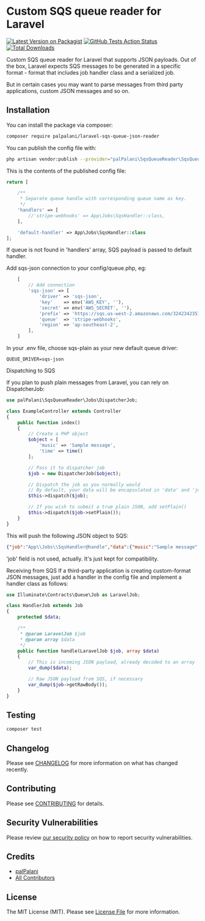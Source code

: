 # Custom SQS queue reader for Laravel

[![Latest Version on Packagist](https://img.shields.io/packagist/v/palpalani/laravel-sqs-queue-json-reader.svg?style=flat-square)](https://packagist.org/packages/palpalani/laravel-sqs-queue-json-reader)
[![GitHub Tests Action Status](https://img.shields.io/github/workflow/status/palpalani/laravel-sqs-queue-json-reader/run-tests?label=tests)](https://github.com/palpalani/laravel-sqs-queue-json-reader/actions?query=workflow%3ATests+branch%3Amaster)
[![Total Downloads](https://img.shields.io/packagist/dt/palpalani/laravel-sqs-queue-json-reader.svg?style=flat-square)](https://packagist.org/packages/palpalani/laravel-sqs-queue-json-reader)


Custom SQS queue reader for Laravel that supports JSON payloads. 
Out of the box, Laravel expects SQS messages to be generated in a 
specific format - format that includes job handler class and a serialized job.

But in certain cases you may want to parse messages from third party 
applications, custom JSON messages and so on.

## Installation

You can install the package via composer:

```bash
composer require palpalani/laravel-sqs-queue-json-reader
```

You can publish the config file with:
```bash
php artisan vendor:publish --provider="palPalani\SqsQueueReader\SqsQueueReaderServiceProvider" --tag="config"
```

This is the contents of the published config file:

```php
return [

    /**
     * Separate queue handle with corresponding queue name as key.
     */
    'handlers' => [
        //'stripe-webhooks' => App\Jobs\SqsHandler::class,
    ],

    'default-handler' => App\Jobs\SqsHandler::class
];
```

If queue is not found in 'handlers' array, SQS payload is passed to default handler.

Add sqs-json connection to your config/queue.php, eg:

```php
    [
        // Add connection
        'sqs-json' => [
            'driver' => 'sqs-json',
            'key'    => env('AWS_KEY', ''),
            'secret' => env('AWS_SECRET', ''),
            'prefix' => 'https://sqs.us-west-2.amazonaws.com/3242342351/',
            'queue'  => 'stripe-webhooks',
            'region' => 'ap-southeast-2',
        ],
    ]
```

In your .env file, choose sqs-plain as your new default queue driver:

```
QUEUE_DRIVER=sqs-json
```

Dispatching to SQS

If you plan to push plain messages from Laravel, you can rely on DispatcherJob:

```php
use palPalani\SqsQueueReader\Jobs\DispatcherJob;

class ExampleController extends Controller
{
    public function index()
    {
        // Create a PHP object
        $object = [
            'music' => 'Sample message',
            'time' => time()
        ];

        // Pass it to dispatcher job
        $job = new DispatcherJob($object);

        // Dispatch the job as you normally would
        // By default, your data will be encapsulated in 'data' and 'job' field will be added
        $this->dispatch($job);

        // If you wish to submit a true plain JSON, add setPlain()
        $this->dispatch($job->setPlain());
    }
}
```
This will push the following JSON object to SQS:

```json
{"job":"App\\Jobs\\SqsHandler@handle","data":{"music":"Sample message","time":1464411642}}
```

'job' field is not used, actually. It's just kept for compatibility.

Receiving from SQS
If a third-party application is creating custom-format JSON messages, just add a 
handler in the config file and implement a handler class as follows:

```php
use Illuminate\Contracts\Queue\Job as LaravelJob;

class HandlerJob extends Job
{
    protected $data;

    /**
     * @param LaravelJob $job
     * @param array $data
     */
    public function handle(LaravelJob $job, array $data)
    {
        // This is incoming JSON payload, already decoded to an array
        var_dump($data);

        // Raw JSON payload from SQS, if necessary
        var_dump($job->getRawBody());
    }
}
```

## Testing

```bash
composer test
```

## Changelog

Please see [CHANGELOG](CHANGELOG.md) for more information on what has changed recently.

## Contributing

Please see [CONTRIBUTING](.github/CONTRIBUTING.md) for details.

## Security Vulnerabilities

Please review [our security policy](../../security/policy) on how to report security vulnerabilities.

## Credits

- [palPalani](https://github.com/palPalani)
- [All Contributors](../../contributors)

## License

The MIT License (MIT). Please see [License File](LICENSE.md) for more information.
